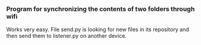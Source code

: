 ### Program for synchronizing the contents of two folders through wifi

Works very easy. File send.py is looking for new files in its repository and then send them to listener.py on another device.
